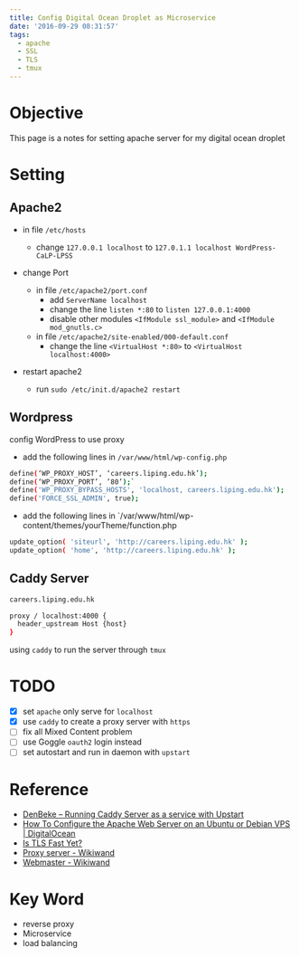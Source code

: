 ```yaml
---
title: Config Digital Ocean Droplet as Microservice
date: '2016-09-29 08:31:57'
tags:
  - apache
  - SSL
  - TLS
  - tmux
---
```


# Objective

This page is a notes for setting apache server for my digital ocean droplet

# Setting

## Apache2

- in file `/etc/hosts`
  - change `127.0.0.1 localhost` to `127.0.1.1 localhost WordPress-CaLP-LPSS`

- change Port
  - in file `/etc/apache2/port.conf`
    - add `ServerName localhost`
    - change the line `listen *:80` to `listen 127.0.0.1:4000`
    - disable other modules `<IfModule ssl_module>` and `<IfModule mod_gnutls.c>`
  - in file `/etc/apache2/site-enabled/000-default.conf`
    - change the line `<VirtualHost *:80>` to `<VirtualHost localhost:4000>`

- restart apache2
  - run `sudo /etc/init.d/apache2 restart`

## Wordpress

config WordPress to use proxy

- add the following lines in `/var/www/html/wp-config.php`

```sh
define(‘WP_PROXY_HOST’, ‘careers.liping.edu.hk’);
define(‘WP_PROXY_PORT’, ’80’);`
define('WP_PROXY_BYPASS_HOSTS', 'localhost, careers.liping.edu.hk');
define('FORCE_SSL_ADMIN', true);
```

- add the following lines in `/var/www/html/wp-content/themes/yourTheme/function.php

```sh
update_option( 'siteurl', 'http://careers.liping.edu.hk' );
update_option( 'home', 'http://careers.liping.edu.hk' );
```

## Caddy Server

```sh
careers.liping.edu.hk

proxy / localhost:4000 {
  header_upstream Host {host}
}
```

using `caddy` to run the server through `tmux`

# TODO

- [x] set `apache` only serve for `localhost`
- [x] use `caddy` to create a proxy server with `https`
- [ ] fix all Mixed Content problem
- [ ] use Goggle `oauth2` login instead
- [ ] set autostart and run in daemon with `upstart`

# Reference

- [DenBeke – Running Caddy Server as a service with Upstart][&1]
- [How To Configure the Apache Web Server on an Ubuntu or Debian VPS | DigitalOcean][&2]
- [Is TLS Fast Yet?][&3]
- [Proxy server - Wikiwand][&4]
- [Webmaster - Wikiwand][&5]

# Key Word

- reverse proxy
- Microservice
- load balancing


[&1]: https://denbeke.be/blog/servers/running-caddy-server-as-a-service/
[&2]: https://www.digitalocean.com/community/tutorials/how-to-configure-the-apache-web-server-on-an-ubuntu-or-debian-vps
[&3]: https://istlsfastyet.com/
[&4]: https://www.wikiwand.com/en/Proxy_server#/Web_proxy_servers
[&5]: https://www.wikiwand.com/en/Webmaster
